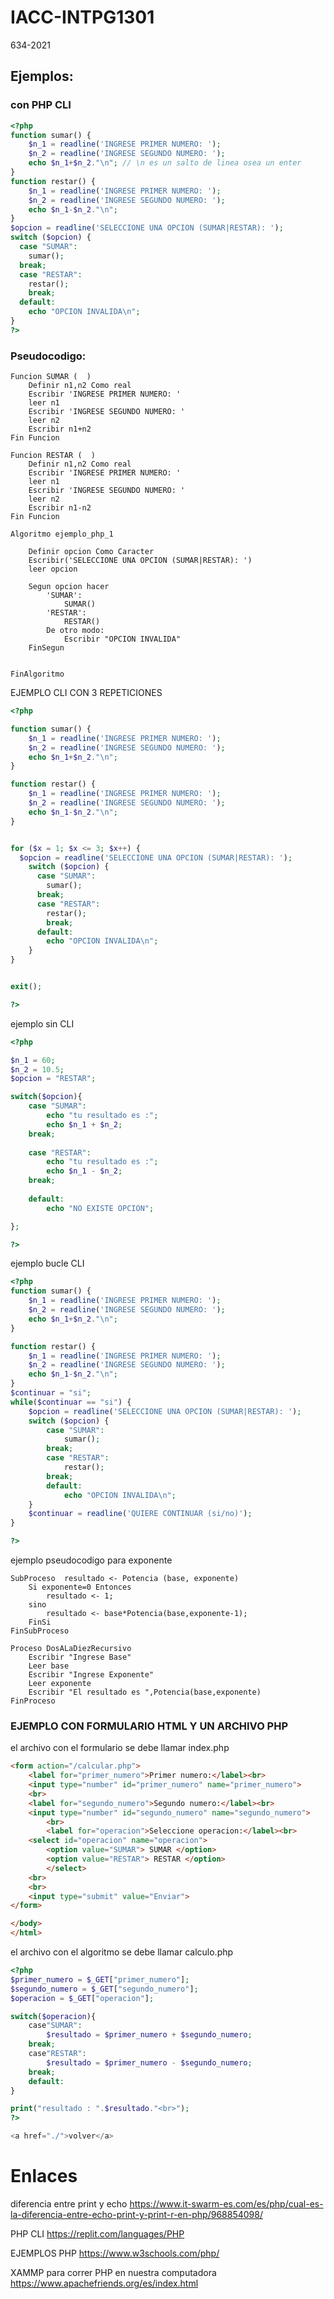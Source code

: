 # IACC-INTPG1301
634-2021

## Ejemplos:

### con PHP CLI
```php
<?php
function sumar() {
	$n_1 = readline('INGRESE PRIMER NUMERO: ');
	$n_2 = readline('INGRESE SEGUNDO NUMERO: ');
    echo $n_1+$n_2."\n"; // \n es un salto de linea osea un enter
}
function restar() {
  	$n_1 = readline('INGRESE PRIMER NUMERO: ');
	$n_2 = readline('INGRESE SEGUNDO NUMERO: ');
    echo $n_1-$n_2."\n";
}
$opcion = readline('SELECCIONE UNA OPCION (SUMAR|RESTAR): ');
switch ($opcion) {
  case "SUMAR":
    sumar();
  break;
  case "RESTAR":
    restar();
    break;
  default:
    echo "OPCION INVALIDA\n";
}
?>
```

### Pseudocodigo:

```pSeInt
Funcion SUMAR (  )
	Definir n1,n2 Como real
	Escribir 'INGRESE PRIMER NUMERO: '
	leer n1
	Escribir 'INGRESE SEGUNDO NUMERO: '
	leer n2
	Escribir n1+n2
Fin Funcion

Funcion RESTAR (  )
	Definir n1,n2 Como real
	Escribir 'INGRESE PRIMER NUMERO: '
	leer n1
	Escribir 'INGRESE SEGUNDO NUMERO: '
	leer n2
	Escribir n1-n2
Fin Funcion

Algoritmo ejemplo_php_1
	
	Definir opcion Como Caracter
	Escribir('SELECCIONE UNA OPCION (SUMAR|RESTAR): ')
	leer opcion
	
	Segun opcion hacer
		'SUMAR':
			SUMAR()
		'RESTAR':
			RESTAR()
		De otro modo:
			Escribir "OPCION INVALIDA"
	FinSegun
	
			
FinAlgoritmo
```


EJEMPLO CLI CON 3 REPETICIONES
```php
<?php

function sumar() {
	$n_1 = readline('INGRESE PRIMER NUMERO: ');
	$n_2 = readline('INGRESE SEGUNDO NUMERO: ');
    echo $n_1+$n_2."\n";
}

function restar() {
  	$n_1 = readline('INGRESE PRIMER NUMERO: ');
	$n_2 = readline('INGRESE SEGUNDO NUMERO: ');
    echo $n_1-$n_2."\n";
}


for ($x = 1; $x <= 3; $x++) {
  $opcion = readline('SELECCIONE UNA OPCION (SUMAR|RESTAR): ');
	switch ($opcion) {
	  case "SUMAR":
	    sumar();
	  break;
	  case "RESTAR":
	    restar();
	    break;
	  default:
	    echo "OPCION INVALIDA\n";
	}
}


exit();

?>
```


ejemplo sin CLI
```php
<?php

$n_1 = 60;
$n_2 = 10.5;
$opcion = "RESTAR";

switch($opcion){
	case "SUMAR":
    	echo "tu resultado es :";
        echo $n_1 + $n_2;
    break;
    
    case "RESTAR":
    	echo "tu resultado es :";
    	echo $n_1 - $n_2;
    break;
    
    default:
    	echo "NO EXISTE OPCION";

};

?>
```



ejemplo bucle CLI
```php
<?php
function sumar() {
	$n_1 = readline('INGRESE PRIMER NUMERO: ');
	$n_2 = readline('INGRESE SEGUNDO NUMERO: ');
    echo $n_1+$n_2."\n";
}

function restar() {
  	$n_1 = readline('INGRESE PRIMER NUMERO: ');
	$n_2 = readline('INGRESE SEGUNDO NUMERO: ');
    echo $n_1-$n_2."\n";
}
$continuar = "si";
while($continuar == "si") {
	$opcion = readline('SELECCIONE UNA OPCION (SUMAR|RESTAR): ');
	switch ($opcion) {
		case "SUMAR":
			sumar();
		break;
		case "RESTAR":
			restar();
		break;
		default:
			echo "OPCION INVALIDA\n";
	}
	$continuar = readline('QUIERE CONTINUAR (si/no)');
}

?>
```


ejemplo pseudocodigo para exponente
```
SubProceso  resultado <- Potencia (base, exponente)
    Si exponente=0 Entonces
        resultado <- 1;
    sino 
        resultado <- base*Potencia(base,exponente-1); 
    FinSi
FinSubProceso

Proceso DosALaDiezRecursivo
    Escribir "Ingrese Base"
    Leer base
    Escribir "Ingrese Exponente"
    Leer exponente
    Escribir "El resultado es ",Potencia(base,exponente)
FinProceso

```


### EJEMPLO CON FORMULARIO HTML Y UN ARCHIVO PHP
el archivo con el formulario se debe llamar index.php

```html
<form action="/calcular.php">
    <label for="primer_numero">Primer numero:</label><br>
    <input type="number" id="primer_numero" name="primer_numero">
	<br>
  	<label for="segundo_numero">Segundo numero:</label><br>
  	<input type="number" id="segundo_numero" name="segundo_numero">
    	<br>
        <label for="operacion">Seleccione operacion:</label><br>
	<select id="operacion" name="operacion">
		<option value="SUMAR"> SUMAR </option>
  		<option value="RESTAR"> RESTAR </option>
        </select>
	<br>
	<br>
  	<input type="submit" value="Enviar">
</form> 

</body>
</html>

```

el archivo con el algoritmo se debe llamar calculo.php
```php
<?php
$primer_numero = $_GET["primer_numero"];
$segundo_numero = $_GET["segundo_numero"];
$operacion = $_GET["operacion"];

switch($operacion){
	case"SUMAR":
		$resultado = $primer_numero + $segundo_numero;
	break;
	case"RESTAR":
		$resultado = $primer_numero - $segundo_numero;
	break;
	default:
}

print("resultado : ".$resultado."<br>");
?>

<a href="./">volver</a>
```


# Enlaces
diferencia entre print y echo
https://www.it-swarm-es.com/es/php/cual-es-la-diferencia-entre-echo-print-y-print-r-en-php/968854098/

PHP CLI
https://replit.com/languages/PHP

EJEMPLOS PHP
https://www.w3schools.com/php/

XAMMP para correr PHP en nuestra computadora
https://www.apachefriends.org/es/index.html
